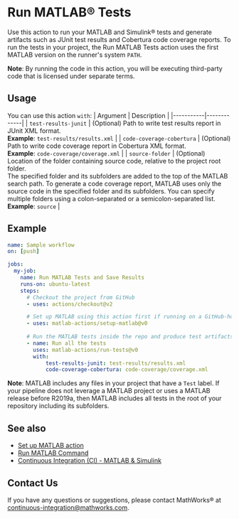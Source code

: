 # Run MATLAB® Tests

Use this action to run your MATLAB and Simulink® tests and generate artifacts
such as JUnit test results and Cobertura code coverage reports. To run the tests
in your project, the Run MATLAB Tests action uses the first MATLAB version on
the runner's system `PATH`.

**Note**: By running the code in this action, you will be executing third-party
code that is licensed under separate terms.

## Usage

You can use this action `with`:
| Argument  | Description |
|-----------|-------------|
| `test-results-junit` | (Optional) Path to write test results report in JUnit XML format. <br/> **Example**: `test-results/results.xml` |
| `code-coverage-cobertura` | (Optional) Path to write code coverage report in Cobertura XML format. <br/> **Example**: `code-coverage/coverage.xml` |
| `source-folder` | (Optional) Location of the folder containing source code, relative to the project root folder. <br/> The specified folder and its subfolders are added to the top of the MATLAB search path. To generate a code coverage report, MATLAB uses only the source code in the specified folder and its subfolders. You can specify multiple folders using a colon-separated or a semicolon-separated list. <br/> **Example**: `source` |

## Example

```yaml
name: Sample workflow
on: [push]

jobs:
  my-job:
    name: Run MATLAB Tests and Save Results
    runs-on: ubuntu-latest
    steps:
      # Checkout the project from GitHub
      - uses: actions/checkout@v2

      # Set up MATLAB using this action first if running on a GitHub-hosted runner!
      - uses: matlab-actions/setup-matlab@v0
      
      # Run the MATLAB tests inside the repo and produce test artifacts
      - name: Run all the tests
        uses: matlab-actions/run-tests@v0
        with:
            test-results-junit: test-results/results.xml
            code-coverage-cobertura: code-coverage/coverage.xml
```

**Note**: MATLAB includes any files in your project that have a `Test` label. If
your pipeline does not leverage a MATLAB project or uses a MATLAB release
before R2019a, then MATLAB includes all tests in the root of your repository
including its subfolders.

## See also
- [Set up MATLAB action](https://github.com/matlab-actions/setup-matlab/)
- [Run MATLAB Command](https://github.com/matlab-actions/run-command/)
- [Continuous Integration (CI) - MATLAB & Simulink](https://www.mathworks.com/help/matlab/continuous-integration.html)

## Contact Us
If you have any questions or suggestions, please contact MathWorks® at continuous-integration@mathworks.com.

